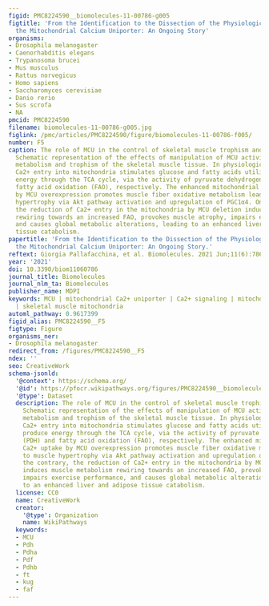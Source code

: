 ```yaml
---
figid: PMC8224590__biomolecules-11-00786-g005
figtitle: 'From the Identification to the Dissection of the Physiological Role of
  the Mitochondrial Calcium Uniporter: An Ongoing Story'
organisms:
- Drosophila melanogaster
- Caenorhabditis elegans
- Trypanosoma brucei
- Mus musculus
- Rattus norvegicus
- Homo sapiens
- Saccharomyces cerevisiae
- Danio rerio
- Sus scrofa
- NA
pmcid: PMC8224590
filename: biomolecules-11-00786-g005.jpg
figlink: /pmc/articles/PMC8224590/figure/biomolecules-11-00786-f005/
number: F5
caption: The role of MCU in the control of skeletal muscle trophism and metabolism.
  Schematic representation of the effects of manipulation of MCU activity on mitochondrial
  metabolism and trophism of the skeletal muscle tissue. In physiological conditions,
  Ca2+ entry into mitochondria stimulates glucose and fatty acids utilization to produce
  energy through the TCA cycle, via the activity of pyruvate dehydrogenase (PDH) and
  fatty acid oxidation (FAO), respectively. The enhanced mitochondrial Ca2+ uptake
  by MCU overexpression promotes muscle fiber oxidative metabolism leading to muscle
  hypertrophy via Akt pathway activation and upregulation of PGC1α4. On the contrary,
  the reduction of Ca2+ entry in the mitochondria by MCU deletion induces muscle metabolism
  rewiring towards an increased FAO, provokes muscle atrophy, impairs exercise performance,
  and causes global metabolic alterations, leading to an enhanced liver and adipose
  tissue catabolism.
papertitle: 'From the Identification to the Dissection of the Physiological Role of
  the Mitochondrial Calcium Uniporter: An Ongoing Story.'
reftext: Giorgia Pallafacchina, et al. Biomolecules. 2021 Jun;11(6):786.
year: '2021'
doi: 10.3390/biom11060786
journal_title: Biomolecules
journal_nlm_ta: Biomolecules
publisher_name: MDPI
keywords: MCU | mitochondrial Ca2+ uniporter | Ca2+ signaling | mitochondrial metabolism
  | skeletal muscle mitochondria
automl_pathway: 0.9617399
figid_alias: PMC8224590__F5
figtype: Figure
organisms_ner:
- Drosophila melanogaster
redirect_from: /figures/PMC8224590__F5
ndex: ''
seo: CreativeWork
schema-jsonld:
  '@context': https://schema.org/
  '@id': https://pfocr.wikipathways.org/figures/PMC8224590__biomolecules-11-00786-g005.html
  '@type': Dataset
  description: The role of MCU in the control of skeletal muscle trophism and metabolism.
    Schematic representation of the effects of manipulation of MCU activity on mitochondrial
    metabolism and trophism of the skeletal muscle tissue. In physiological conditions,
    Ca2+ entry into mitochondria stimulates glucose and fatty acids utilization to
    produce energy through the TCA cycle, via the activity of pyruvate dehydrogenase
    (PDH) and fatty acid oxidation (FAO), respectively. The enhanced mitochondrial
    Ca2+ uptake by MCU overexpression promotes muscle fiber oxidative metabolism leading
    to muscle hypertrophy via Akt pathway activation and upregulation of PGC1α4. On
    the contrary, the reduction of Ca2+ entry in the mitochondria by MCU deletion
    induces muscle metabolism rewiring towards an increased FAO, provokes muscle atrophy,
    impairs exercise performance, and causes global metabolic alterations, leading
    to an enhanced liver and adipose tissue catabolism.
  license: CC0
  name: CreativeWork
  creator:
    '@type': Organization
    name: WikiPathways
  keywords:
  - MCU
  - Pdh
  - Pdha
  - Pdf
  - Pdhb
  - ft
  - kug
  - faf
---
```

